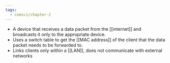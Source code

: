 ```yaml
---
tags:
  - comsci/chapter-2
---
```


- A device that receives a data packet from the [[internet]] and broadcasts it only to the appropriate device. 
- Uses a switch table to get the [[MAC address]] of the client that the data packet needs to be forwarded to.
- Links clients only within a [[LAN]], does not communicate with external networks
